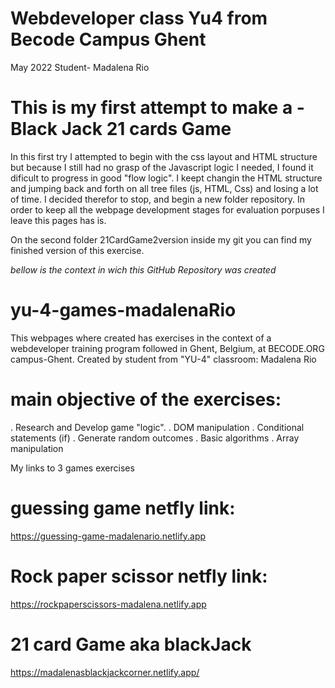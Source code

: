 # Webdeveloper class Yu4 from Becode Campus Ghent
May 2022
Student- Madalena Rio

# This is my first attempt to make a - Black Jack 21 cards Game 

In this first try I attempted to begin with the css layout and HTML structure but because I still had no grasp of the Javascript logic I needed, I found it dificult to progress in good "flow logic". I keept changin the HTML structure and jumping back and forth on all tree files (js, HTML, Css) and losing a lot of time.
I decided therefor to stop, and begin a new folder repository.
In order to keep all the webpage development stages for evaluation porpuses I leave this pages has is.

On the second folder 21CardGame2version inside my git you can find my finished version of this exercise.

*bellow is the context in wich this GitHub Repository was created*

# yu-4-games-madalenaRio
This webpages where created has exercises in the context of a webdeveloper training program followed in Ghent, Belgium, at BECODE.ORG campus-Ghent.
Created by student from "YU-4" classroom: Madalena Rio

# main objective of the exercises:
. Research and Develop game "logic".
. DOM manipulation
. Conditional statements (if)
. Generate random outcomes
. Basic algorithms
. Array manipulation


My links to 3 games exercises

# guessing game netfly link:
https://guessing-game-madalenario.netlify.app

# Rock paper scissor netfly link:
https://rockpaperscissors-madalena.netlify.app

# 21 card Game aka blackJack
https://madalenasblackjackcorner.netlify.app/

